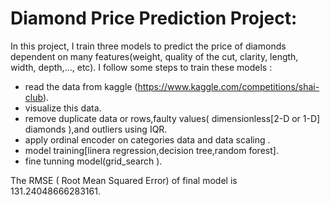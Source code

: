 # Diamond Price Prediction Project:
In this project, I train three models to predict the price of diamonds dependent on many features(weight, quality of the cut, clarity, length, width, depth,..., etc).
I follow some steps to train these models :
*  read the data from kaggle (https://www.kaggle.com/competitions/shai-club).
*  visualize this data.
* remove duplicate data or rows,faulty values( dimensionless[2-D or 1-D] diamonds ),and outliers using IQR.
* apply ordinal encoder on categories data and data scaling .
* model training[linera regression,decision tree,random forest].
* fine tunning model(grid_search ).

The RMSE ( Root Mean Squared Error) of final model is 131.24048666283161.
